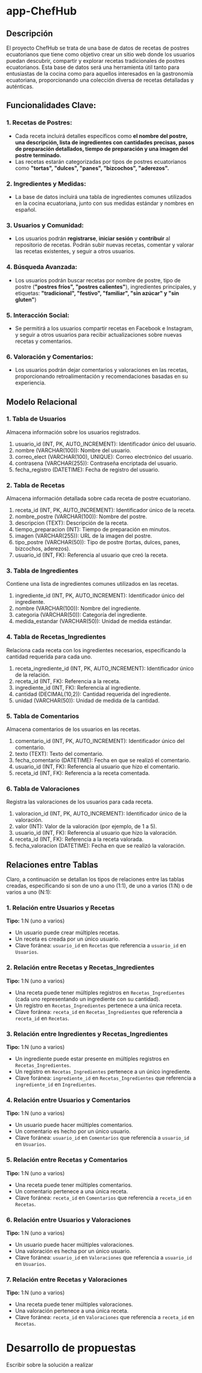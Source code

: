 # app-ChefHub
## Descripción
El proyecto ChefHub se trata de una base de datos de recetas de postres ecuatorianos que tiene como objetivo crear un sitio web donde los usuarios puedan descubrir, compartir y explorar recetas tradicionales de postres ecuatorianos. Esta base de datos será una herramienta útil tanto para entusiastas de la cocina como para aquellos interesados en la gastronomía ecuatoriana, proporcionando una colección diversa de recetas detalladas y auténticas.

## Funcionalidades Clave:
### 1. Recetas de Postres:
- Cada receta incluirá detalles específicos como __el nombre del postre, una descripción, lista de ingredientes con cantidades precisas, pasos de preparación detallados, tiempo de preparación y una imagen del postre terminado.__
- Las recetas estarán categorizadas por tipos de postres ecuatorianos como __"tortas", "dulces", "panes", "bizcochos", "aderezos".__
### 2. Ingredientes y Medidas:
- La base de datos incluirá una tabla de ingredientes comunes utilizados en la cocina ecuatoriana, junto con sus medidas estándar y nombres en español.
### 3. Usuarios y Comunidad:
- Los usuarios podrán __registrarse__, __iniciar sesión__ y __contribuir__ al repositorio de recetas. Podrán subir nuevas recetas, comentar y valorar las recetas existentes, y seguir a otros usuarios.
### 4. Búsqueda Avanzada:
- Los usuarios podrán buscar recetas por nombre de postre, tipo de postre (__"postres fríos", "postres calientes"__), ingredientes principales, y etiquetas: __"tradicional", "festivo", "familiar", "sin azúcar" y "sin gluten"__)
### 5. Interacción Social:
- Se permitirá a los usuarios compartir recetas en Facebook e Instagram, y seguir a otros usuarios para recibir actualizaciones sobre nuevas recetas y comentarios.
### 6. Valoración y Comentarios:
- Los usuarios podrán dejar comentarios y valoraciones en las recetas, proporcionando retroalimentación y recomendaciones basadas en su experiencia.


## Modelo Relacional
### 1. Tabla de Usuarios
Almacena información sobre los usuarios registrados.
  1. usuario_id (INT, PK, AUTO_INCREMENT): Identificador único del usuario.
  2. nombre (VARCHAR(100)): Nombre del usuario.
  3. correo_elect (VARCHAR(100), UNIQUE): Correo electrónico del usuario.
  4. contrasena (VARCHAR(255)): Contraseña encriptada del usuario.
  5. fecha_registro (DATETIME): Fecha de registro del usuario.

### 2. Tabla de Recetas
Almacena información detallada sobre cada receta de postre ecuatoriano.
  1. receta_id (INT, PK, AUTO_INCREMENT): Identificador único de la receta.
  2. nombre_postre (VARCHAR(100)): Nombre del postre.
  3. descripcion (TEXT): Descripción de la receta.
  4. tiempo_preparacion (INT): Tiempo de preparación en minutos.
  5. imagen (VARCHAR(255)): URL de la imagen del postre.
  6. tipo_postre (VARCHAR(50)): Tipo de postre (tortas, dulces, panes, bizcochos, aderezos).
  7. usuario_id (INT, FK): Referencia al usuario que creó la receta.

### 3. Tabla de Ingredientes
Contiene una lista de ingredientes comunes utilizados en las recetas.
  1. ingrediente_id (INT, PK, AUTO_INCREMENT): Identificador único del ingrediente.
  2. nombre (VARCHAR(100)): Nombre del ingrediente.
  3. categoria (VARCHAR(50)): Categoría del ingrediente.
  4. medida_estandar (VARCHAR(50)): Unidad de medida estándar.

### 4. Tabla de Recetas_Ingredientes
Relaciona cada receta con los ingredientes necesarios, especificando la cantidad requerida para cada uno.
  1. receta_ingrediente_id (INT, PK, AUTO_INCREMENT): Identificador único de la relación.
  2. receta_id (INT, FK): Referencia a la receta.
  3. ingrediente_id (INT, FK): Referencia al ingrediente.
  4. cantidad (DECIMAL(10,2)): Cantidad requerida del ingrediente.
  5. unidad (VARCHAR(50)): Unidad de medida de la cantidad.

### 5. Tabla de Comentarios
Almacena comentarios de los usuarios en las recetas.
  1. comentario_id (INT, PK, AUTO_INCREMENT): Identificador único del comentario.
  2. texto (TEXT): Texto del comentario.
  3. fecha_comentario (DATETIME): Fecha en que se realizó el comentario.
  4. usuario_id (INT, FK): Referencia al usuario que hizo el comentario.
  5. receta_id (INT, FK): Referencia a la receta comentada.

### 6. Tabla de Valoraciones
Registra las valoraciones de los usuarios para cada receta.
  1. valoracion_id (INT, PK, AUTO_INCREMENT): Identificador único de la valoración.
  2. valor (INT): Valor de la valoración (por ejemplo, de 1 a 5).
  3. usuario_id (INT, FK): Referencia al usuario que hizo la valoración.
  4. receta_id (INT, FK): Referencia a la receta valorada.
  5. fecha_valoracion (DATETIME): Fecha en que se realizó la valoración.


## Relaciones entre Tablas
Claro, a continuación se detallan los tipos de relaciones entre las tablas creadas, especificando si son de uno a uno (1:1), de uno a varios (1:N) o de varios a uno (N:1):

### 1. Relación entre Usuarios y Recetas
**Tipo:** 1:N (uno a varios)
- Un usuario puede crear múltiples recetas.
- Un receta es creada por un único usuario.
- Clave foránea: `usuario_id` en `Recetas` que referencia a `usuario_id` en `Usuarios`.

### 2. Relación entre Recetas y Recetas_Ingredientes
**Tipo:** 1:N (uno a varios)
- Una receta puede tener múltiples registros en `Recetas_Ingredientes` (cada uno representando un ingrediente con su cantidad).
- Un registro en `Recetas_Ingredientes` pertenece a una única receta.
- Clave foránea: `receta_id` en `Recetas_Ingredientes` que referencia a `receta_id` en `Recetas`.

### 3. Relación entre Ingredientes y Recetas_Ingredientes
**Tipo:** 1:N (uno a varios)
- Un ingrediente puede estar presente en múltiples registros en `Recetas_Ingredientes`.
- Un registro en `Recetas_Ingredientes` pertenece a un único ingrediente.
- Clave foránea: `ingrediente_id` en `Recetas_Ingredientes` que referencia a `ingrediente_id` en `Ingredientes`.

### 4. Relación entre Usuarios y Comentarios
**Tipo:** 1:N (uno a varios)
- Un usuario puede hacer múltiples comentarios.
- Un comentario es hecho por un único usuario.
- Clave foránea: `usuario_id` en `Comentarios` que referencia a `usuario_id` en `Usuarios`.

### 5. Relación entre Recetas y Comentarios
**Tipo:** 1:N (uno a varios)
- Una receta puede tener múltiples comentarios.
- Un comentario pertenece a una única receta.
- Clave foránea: `receta_id` en `Comentarios` que referencia a `receta_id` en `Recetas`.

### 6. Relación entre Usuarios y Valoraciones
**Tipo:** 1:N (uno a varios)
- Un usuario puede hacer múltiples valoraciones.
- Una valoración es hecha por un único usuario.
- Clave foránea: `usuario_id` en `Valoraciones` que referencia a `usuario_id` en `Usuarios`.

### 7. Relación entre Recetas y Valoraciones
**Tipo:** 1:N (uno a varios)
- Una receta puede tener múltiples valoraciones.
- Una valoración pertenece a una única receta.
- Clave foránea: `receta_id` en `Valoraciones` que referencia a `receta_id` en `Recetas`.


# Desarrollo de propuestas
Escribir sobre la solución a realizar
